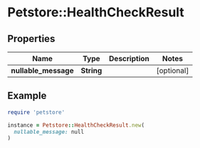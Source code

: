 # Petstore::HealthCheckResult

## Properties

| Name | Type | Description | Notes |
| ---- | ---- | ----------- | ----- |
| **nullable_message** | **String** |  | [optional] |

## Example

```ruby
require 'petstore'

instance = Petstore::HealthCheckResult.new(
  nullable_message: null
)
```
